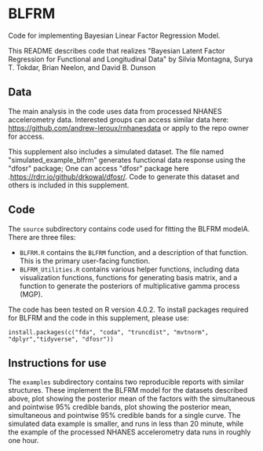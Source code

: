 # BLFRM
Code for implementing Bayesian Linear Factor Regression Model. 

This README describes code that realizes "Bayesian Latent Factor Regression for Functional and Longitudinal Data" by Silvia Montagna, Surya T. Tokdar, Brian Neelon, and David B. Dunson


## Data

The main analysis in the code uses data from processed NHANES accelerometry data. Interested groups can access similar data here: https://github.com/andrew-leroux/rnhanesdata or apply to the repo owner for access. 

This supplement also includes a simulated dataset. The file named "simulated_example_blfrm" generates functional data response using the "dfosr" package; One can access "dfosr" package here .https://rdrr.io/github/drkowal/dfosr/. Code to generate this dataset and others is included in this supplement. 


## Code

The `source` subdirectory contains code used for fitting the BLFRM modelA. There are three files:

* `BLFRM.R` contains the `BLFRM` function, and a description of that function. This is the primary user-facing function. 
* `BLFRM_Utilities.R` contains various helper functions, including data visualization functions, functions for generating basis matrix, and a function to generate the posteriors of multiplicative gamma process (MGP). 

The code has been tested on R version 4.0.2. To install packages required for BLFRM and the code in this supplement, please use:

```{r}
install.packages(c("fda", "coda", "truncdist", "mvtnorm", "dplyr","tidyverse", "dfosr"))
```


## Instructions for use

The `examples` subdirectory contains two reproducible reports with similar structures. These implement the BLFRM model for the datasets described above, plot showing the posterior mean of the factors with the simultaneous and pointwise 95% credible bands, plot showing the posterior mean, simultaneous and pointwise 95% credible bands for a single curve. The simulated data example is smaller, and runs in less than 20 minute, while the example of the processed NHANES accelerometry data runs in roughly one hour. 

